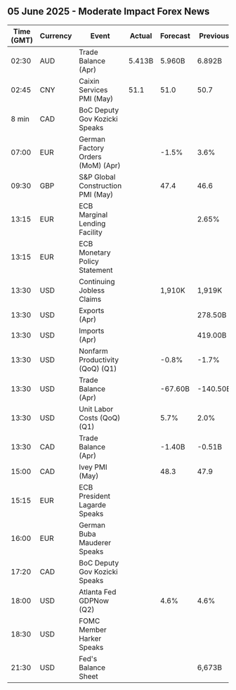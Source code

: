 ## 05 June 2025 - Moderate Impact Forex News

| Time (GMT) | Currency | Event | Actual | Forecast | Previous |
|------|----------|-------|--------|----------|----------|
| 02:30 | AUD | Trade Balance (Apr) | 5.413B | 5.960B | 6.892B |
| 02:45 | CNY | Caixin Services PMI (May) | 51.1 | 51.0 | 50.7 |
| 8 min | CAD | BoC Deputy Gov Kozicki Speaks |  |  |  |
| 07:00 | EUR | German Factory Orders (MoM) (Apr) |  | -1.5% | 3.6% |
| 09:30 | GBP | S&P Global Construction PMI (May) |  | 47.4 | 46.6 |
| 13:15 | EUR | ECB Marginal Lending Facility |  |  | 2.65% |
| 13:15 | EUR | ECB Monetary Policy Statement |  |  |  |
| 13:30 | USD | Continuing Jobless Claims |  | 1,910K | 1,919K |
| 13:30 | USD | Exports (Apr) |  |  | 278.50B |
| 13:30 | USD | Imports (Apr) |  |  | 419.00B |
| 13:30 | USD | Nonfarm Productivity (QoQ) (Q1) |  | -0.8% | -1.7% |
| 13:30 | USD | Trade Balance (Apr) |  | -67.60B | -140.50B |
| 13:30 | USD | Unit Labor Costs (QoQ) (Q1) |  | 5.7% | 2.0% |
| 13:30 | CAD | Trade Balance (Apr) |  | -1.40B | -0.51B |
| 15:00 | CAD | Ivey PMI (May) |  | 48.3 | 47.9 |
| 15:15 | EUR | ECB President Lagarde Speaks |  |  |  |
| 16:00 | EUR | German Buba Mauderer Speaks |  |  |  |
| 17:20 | CAD | BoC Deputy Gov Kozicki Speaks |  |  |  |
| 18:00 | USD | Atlanta Fed GDPNow (Q2) |  | 4.6% | 4.6% |
| 18:30 | USD | FOMC Member Harker Speaks |  |  |  |
| 21:30 | USD | Fed's Balance Sheet |  |  | 6,673B |
